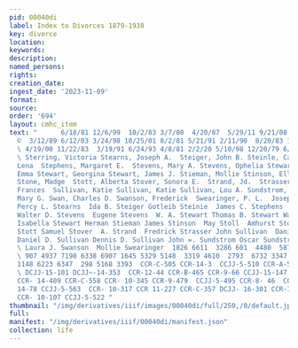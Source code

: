 ```yaml
---
pid: 00040di
label: Index to Divorces 1879-1938
key: divorce
location: 
keywords: 
description: 
named_persons: 
rights: 
creation_date: 
ingest_date: '2023-11-09'
format: 
source: 
order: '694'
layout: cmhc_item
text: "      6/18/81 12/6/99  10/2/83 3/7/80  4/20/87  5/29/11 9/21/08  3/19/95  8/16/80
  ©  3/12/89 6/12/03 3/24/98 10/25/01 8/2/81 5/21/91 2/11/90  8/20/83 10/10/87  3/22/83
  \ 4/19/00 11/22/83  3/19/91 6/24/93 4/8/81 2/2/20 5/10/98 12/20/79 6/28/90 10/10/83
  \ Sterring, Victoria Stearns, Joseph A.  Steiger, John B. Steinle, Carrie  Stephens,
  Lena  Stephens, Margaret E.  Stevens, Mary A. Stevens, Ophelia Stewart, Della Stewart,
  Emma Stewart, Georgina Stewart, James J. Stieman, Mollie Stinson, Ella Stoll, Carl]
  Stone, Madge  Stott, Alberta Stover, Sonora E.  Strand, Jd.  Strasser, Maud Sullivan,
  Frances  Sullivan, Katie Sullivan, Katie Sullivan, Lou A. Sundstrom, Ethel T. Sundstrum,
  Mary G. Swan, Charles D. Swanson, Frederick  Swearinger, P. L.  Joseph Starring
  Percy L. Stearns  Ida B. Steiger Gotleib Steinie  James C. Stephens  George D. Stephens
  Walter D. Stevens  Eugene Stevens  W. A. Stewart Thomas B. Stewart Walter B. Stewart
  Isabella Stewart Herman Stieman James Stinson  May Stoll  Amhurst Stone  John P.
  Stott Samuel Stover  A. Strand  Fredrick Strasser John Sullivan  Daniel D. Sullivan
  Daniel D. Sullivan Dennis D. Sullivan John =. Sundstrom Oscar Sundstrum Kate Swan
  \ Laura J. Swanson  Mollie Swearinger  1826 6611  3286 601  4480  5873 5722  5913
  \ 907 4937 7198 6338 6907 1645 5329 5148  3319 4610  2793  6732 3347  5295 5295
  1148 6223 6347  298 5168 3393  CCR-C-505 CCR-14-3  CCJJ-5-510 CCR-A-521  CCJJ- 7-427
  \ DCJJ-15-101 DCJJ~-14-353  CCR-12-44 CCR-B-465 CCR-9-66 CCJJ-15-147 CCR-13-158
  CCR- 14-409 CCR-C-558 CCR- 10-345 CCR-9-479  CCJJ-5-495 CCR-8- 46  CCJJ-5-357  CCR-
  14-78 CCJJ-5-563  CCR- 10-317 CCR 11-227 CCR-C-357 DCJJ- 16-301 CCR-13-201 CCR-A-328
  CCR- 10-107 CCJJ-5-522 "
thumbnail: "/img/derivatives/iiif/images/00040di/full/250,/0/default.jpg"
full: 
manifest: "/img/derivatives/iiif/00040di/manifest.json"
collection: life
---
```


